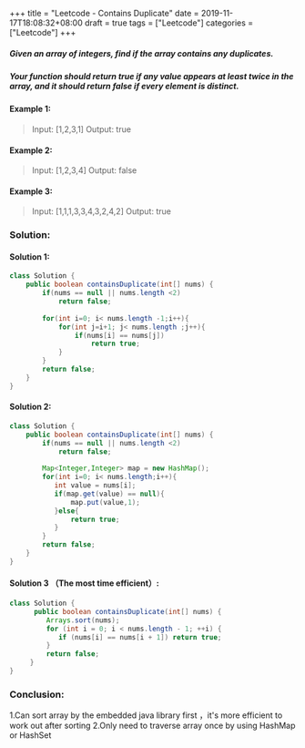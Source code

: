 +++
title = "Leetcode - Contains Duplicate"
date = 2019-11-17T18:08:32+08:00
draft = true
tags = ["Leetcode"]
categories = ["Leetcode"]
+++
##### Given an array of integers, find if the array contains any duplicates.
##### Your function should return true if any value appears at least twice in the array, and it should return false if every element is distinct.

#### Example 1:

>Input: [1,2,3,1]
>Output: true

#### Example 2:

>Input: [1,2,3,4]
>Output: false

#### Example 3:

>Input: [1,1,1,3,3,4,3,2,4,2]
>Output: true

### Solution:

#### Solution 1:

```java
class Solution {
    public boolean containsDuplicate(int[] nums) {
        if(nums == null || nums.length <2)
            return false;
        
        for(int i=0; i< nums.length -1;i++){
            for(int j=i+1; j< nums.length ;j++){
                if(nums[i] == nums[j])
                    return true;
            }
        }
        return false;
    }
}
```

#### Solution 2:

```java
class Solution {
    public boolean containsDuplicate(int[] nums) {
        if(nums == null || nums.length <2)
            return false;
        
        Map<Integer,Integer> map = new HashMap();
        for(int i=0; i< nums.length;i++){
           int value = nums[i];
           if(map.get(value) == null){
               map.put(value,1);
           }else{
               return true;
           }
        }
        return false;
    }
}
```

#### Solution 3 （The most time efficient）:

```java
class Solution {
      public boolean containsDuplicate(int[] nums) {
         Arrays.sort(nums);
         for (int i = 0; i < nums.length - 1; ++i) {
            if (nums[i] == nums[i + 1]) return true;
         }
         return false;
     }
}
```


### Conclusion:
1.Can sort array by the embedded java library first ，it's more efficient to work out after sorting
2.Only need to traverse array once by using HashMap or HashSet